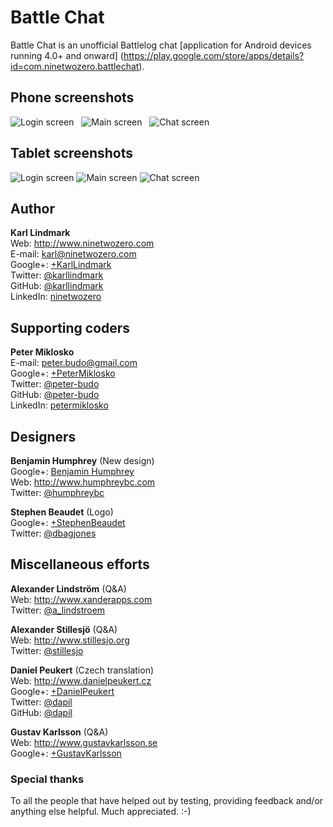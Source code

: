 Battle Chat
=============
Battle Chat is an unofficial Battlelog chat [application for Android devices running 4.0+ and onward] (https://play.google.com/store/apps/details?id=com.ninetwozero.battlechat).

Phone screenshots
------------
![Login screen](http://ninetwozero.github.io/Battle-Chat/images/screenshots/phone/login.png) &nbsp; ![Main screen](http://ninetwozero.github.io/Battle-Chat/images/screenshots/phone/main.png) &nbsp; ![Chat screen](http://ninetwozero.github.io/Battle-Chat/images/screenshots/phone/chat.png)

Tablet screenshots
------------
![Login screen](http://ninetwozero.github.io/Battle-Chat/images/screenshots/tablet/login.png) ![Main screen](http://ninetwozero.github.io/Battle-Chat/images/screenshots/tablet/main.png) ![Chat screen](http://ninetwozero.github.io/Battle-Chat/images/screenshots/tablet/chat.png)

Author
------------
**Karl Lindmark**<br />
Web: http://www.ninetwozero.com<br />
E-mail: karl@ninetwozero.com<br />
Google+: [+KarlLindmark](https://plus.google.com/+KarlLindmark)<br />
Twitter: [@karllindmark](https://www.twitter.com/karllindmark)<br />
GitHub: [@karllindmark](https://www.github.com/karllindmark)<br />
LinkedIn: [ninetwozero](http://www.linkedin.com/in/ninetwozero)<br />

Supporting coders
------------
**Peter Miklosko**<br />
E-mail: peter.budo@gmail.com<br />
Google+: [+PeterMiklosko](https://plus.google.com/+PeterMiklosko)<br />
Twitter: [@peter-budo](https://www.twitter.com/peter-budo)<br />
GitHub: [@peter-budo](https://www.github.com/peter-budo)<br />
LinkedIn: [petermiklosko](http://www.linkedin.com/in/petermiklosko)<br />

Designers
------------
**Benjamin Humphrey** (New design)<br />
Google+: [Benjamin Humphrey](https://plus.google.com/104703796076849938233)<br />
Web: http://www.humphreybc.com<br />
Twitter: [@humphreybc](https://www.twitter.com/humphreybc)<br />

**Stephen Beaudet** (Logo)<br />
Google+: [+StephenBeaudet](https://plus.google.com/+StephenBeaudet)<br />
Twitter: [@dbagjones](https://www.twitter.com/dbagjones)<br />

Miscellaneous efforts
------------
**Alexander Lindström** (Q&A)<br />
Web: http://www.xanderapps.com<br />
Twitter: [@a_lindstroem](https://www.twitter.com/a_lindstroem)<br />

**Alexander Stillesjö** (Q&A)<br />
Web: http://www.stillesjo.org<br />
Twitter: [@stillesjo](https://www.twitter.com/stillesjo)<br />

**Daniel Peukert** (Czech translation)<br />
Web: http://www.danielpeukert.cz<br />
Google+: [+DanielPeukert](https://plus.google.com/+DanielPeukert)<br />
Twitter: [@dapil](https://www.twitter.com/dapil)<br />
GitHub: [@dapil](https://github.com/dapil)<br />

**Gustav Karlsson** (Q&A)<br />
Web: http://www.gustavkarlsson.se<br />
Google+: [+GustavKarlsson](https://plus.google.com/GustavKarlsson)<br />


### Special thanks
To all the people that have helped out by testing, providing feedback and/or anything else helpful. Much appreciated. :-)
